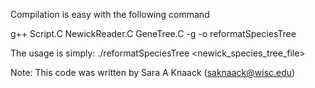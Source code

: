Compilation is easy with the following command

g++ Script.C NewickReader.C GeneTree.C -g -o reformatSpeciesTree 

The usage is simply: ./reformatSpeciesTree <newick_species_tree_file>

Note: This code was written by Sara A Knaack (saknaack@wisc.edu)
